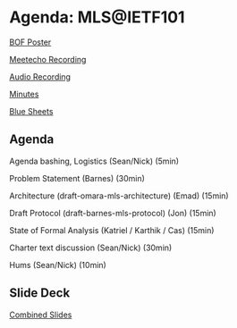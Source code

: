 # Agenda: MLS@IETF101

[BOF Poster](https://github.com/mlswg/wg-materials/blob/master/ietf101/mls_poster.jpeg)

[Meetecho Recording](https://www.youtube.com/watch?v=CgoR2Xdcaa0)

[Audio Recording](https://www.ietf.org/audio/ietf101/ietf101-buckingham-20180322-1550.mp3)

[Minutes](https://github.com/mlswg/wg-materials/blob/master/ietf101/minutes.md)

[Blue Sheets](https://www.ietf.org/proceedings/101/bluesheets/bluesheets-101-mls-201803221550-00.pdf)

## Agenda

Agenda bashing, Logistics (Sean/Nick) (5min)

Problem Statement (Barnes) (30min)

Architecture (draft-omara-mls-architecture) (Emad) (15min)

Draft Protocol (draft-barnes-mls-protocol) (Jon) (15min)

State of Formal Analysis (Katriel / Karthik / Cas) (15min)

Charter text discussion (Sean/Nick) (30min)

Hums (Sean/Nick) (10min)

## Slide Deck

[Combined Slides](https://github.com/mlswg/wg-materials/blob/master/ietf101/MLS%40IETF101%20Slides.pdf)

